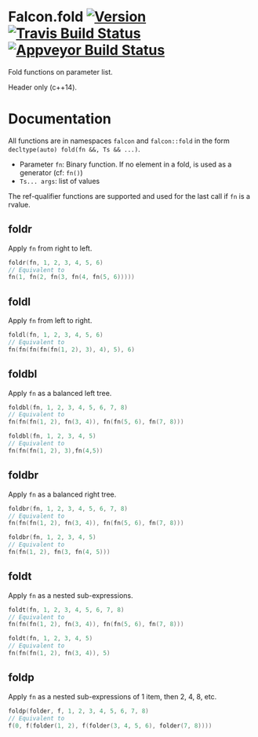 # Falcon.fold [![Version](version.badge)](http://semver.org) [![Travis Build Status](travis.badge)](travis.url) [![Appveyor Build Status](appveyor.badge)](appveyor.url)


Fold functions on parameter list.

Header only (c++14).


# Documentation

All functions are in namespaces `falcon` and `falcon::fold` in the form `decltype(auto) fold(fn &&, Ts && ...)`.

- Parameter `fn`:  Binary function. If no element in a fold, is used as a generator (cf: `fn()`)
- `Ts... args`: list of values

The ref-qualifier functions are supported and used for the last call if `fn` is a rvalue.


## foldr

Apply `fn` from right to left.

``` cpp
foldr(fn, 1, 2, 3, 4, 5, 6)
// Equivalent to
fn(1, fn(2, fn(3, fn(4, fn(5, 6)))))
```


## foldl

Apply `fn` from left to right.

``` cpp
foldl(fn, 1, 2, 3, 4, 5, 6)
// Equivalent to
fn(fn(fn(fn(fn(1, 2), 3), 4), 5), 6)
```


## foldbl

Apply `fn` as a balanced left tree.

``` cpp
foldbl(fn, 1, 2, 3, 4, 5, 6, 7, 8)
// Equivalent to
fn(fn(fn(1, 2), fn(3, 4)), fn(fn(5, 6), fn(7, 8)))

foldbl(fn, 1, 2, 3, 4, 5)
// Equivalent to
fn(fn(fn(1, 2), 3),fn(4,5))
```


## foldbr

Apply `fn` as a balanced right tree.

``` cpp
foldbr(fn, 1, 2, 3, 4, 5, 6, 7, 8)
// Equivalent to
fn(fn(fn(1, 2), fn(3, 4)), fn(fn(5, 6), fn(7, 8)))

foldbr(fn, 1, 2, 3, 4, 5)
// Equivalent to
fn(fn(1, 2), fn(3, fn(4, 5)))
```


## foldt

Apply `fn` as a nested sub-expressions.

``` cpp
foldt(fn, 1, 2, 3, 4, 5, 6, 7, 8)
// Equivalent to
fn(fn(fn(1, 2), fn(3, 4)), fn(fn(5, 6), fn(7, 8)))

foldt(fn, 1, 2, 3, 4, 5)
// Equivalent to
fn(fn(fn(1, 2), fn(3, 4)), 5)
```


## foldp

Apply `fn` as a nested sub-expressions of 1 item, then 2, 4, 8, etc.

``` cpp
foldp(folder, f, 1, 2, 3, 4, 5, 6, 7, 8)
// Equivalent to
f(0, f(folder(1, 2), f(folder(3, 4, 5, 6), folder(7, 8))))
```

<!-- links -->

[version.badge]: https://badge.fury.io/gh/jonathanpoelen%2Ffalcon.fold.svg

[travis.url]: https://travis-ci.org/jonathanpoelen/falcon.fold
[travis.badge]: https://travis-ci.org/jonathanpoelen/falcon.fold.svg?branch=master

[appveyor.url]: https://ci.appveyor.com/project/jonathanpoelen/falcon-fold
[appveyor.badge]: https://ci.appveyor.com/api/projects/status/github/jonathanpoelen/falcon.fold
